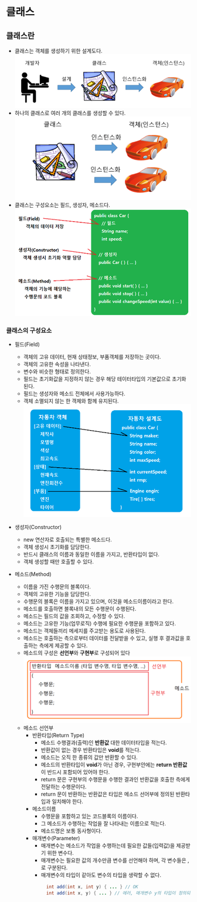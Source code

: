 # 클래스
## 클래스란
- 클래스는 객체를 생성하기 위한 설계도다.
  <kbd>![alt 클래스와 객체](/images/java/classAndInstance.PNG)</kbd>
- 하나의 클래스로 여러 개의 클래스를 생성할 수 있다.
  <kbd>![alt 클래스의 구성요소](/images/java/classAndInstance2.png)</kbd>
- 클래스는 구성요소는 필드, 생성자, 메소드다.
  <kbd>![alt 클래스의 구성요소](/images/java/class1.png)</kbd>

### 클래스의 구성요소
- 필드(Field)
  + 객체의 고유 데이터, 현재 상태정보, 부품객체를 저장하는 곳이다.
  + 객체의 고유한 속성을 나타낸다.
  + 변수와 비슷한 형태로 정의한다.
  + 필드는 초기화값을 지정하지 않는 경우 해당 테이터타입의 기본값으로 초기화된다.
  + 필드는 생성자와 메소드 전체에서 사용가능하다.
  + 객체 소멸되지 않는 한 객체와 함께 유지된다.
  <kbd>![alt 클래스의 필드](/images/java/classField1.png)</kbd>

- 생성자(Constructor)
  + new 연산자로 호출되는 특별한 메소드다.
  + 객체 생성시 초기화를 담당한다.
  + 반드시 클래스의 이름과 동일한 이름을 가지고, 반환타입이 없다.
  + 객체 생성할 때만 호출할 수 있다.
  
- 메소드(Method)
  + 이름을 가진 수행문의 블록이다.
  + 객체의 고유한 기능을 담당한다.
  + 수행문의 블록은 이름을 가지고 있으며, 이것을 메소드이름이라고 한다.
  + 메소드를 호출하면 블록내의 모든 수행문이 수행된다.
  + 메소드는 필드의 값을 조회하고, 수정할 수 있다.
  + 메소드는 고유한 기능(업무로직) 수행에 필요한 수행문을 포함하고 있다.
  + 메소드는 객체들끼리 메세지를 주고받는 용도로 사용된다.
  + 메소드는 호출하는 측으로부터 데이터를 전달받을 수 있고, 실행 후 결과값을 호출하는 측에게 제공할 수 있다.
  + 메소드의 구성은 **선언부**와 **구현부**로 구성되어 있다
  <kbd>![alt 메소드의 구성요소](/images/java/method1.png)</kbd>
  + 메소드 선언부
    * 반환타입(Return Type)
      - 메소드 수행결과(출력)인 **반환값** 대한 데이터타입을 적는다.
      - 반환값이 없는 경우 반환타입은 **void**를 적는다.
      - 메소드는 오직 한 종류의 값만 반환할 수 있다.
      - 메소드의 반환타입이 **void**가 아닌 경우, 구현부안에는 **return 반환값**이 반드시 포함되어 있어야 한다.
      - return 문은 구현부의 수행문을 수행한 결과인 반환값을 호출한 측에게 전달하는 수행문이다.
      - return 문이 반환하는 반환값은 타입은 메소드 선어부에 정의된 반환타입과 일치해야 한다.
    * 메소드이름
      - 수행문을 포함하고 있는 코드블록의 이름이다.
      - 그 메소드가 수행하는 작업을 잘 나타내는 이름으로 적는다.
      - 메소드명은 보통 동사형이다.
    * 매개변수(Parameter)
      - 매개변수는 메소드가 작업을 수행하는데 필요한 값들(입력값)을 제공받기 위한 변수다.
      - 매개변수는 필요한 값의 개수만큼 변수를 선언해야 하며, 각 변수들은 ,로 구분된다. 
      - 매개변수의 타입이 같아도 변수의 타입을 생략할 수 없다.
        ```java
          int add(int x, int y) { ... } // OK
          int add(int x, y) { ... } // 에러, 매개변수 y의 타입이 정의되지 않았음
        ```
      
  
